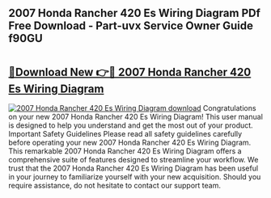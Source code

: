## 2007 Honda Rancher 420 Es Wiring Diagram PDf Free Download - Part-uvx Service Owner Guide f90GU

# <h2><a href="http://dfighz7.blite.top/?on=2007+Honda+Rancher+420+Es+Wiring+Diagram">🔗Download New 👉🔴 2007 Honda Rancher 420 Es Wiring Diagram</a></h2>

[![2007 Honda Rancher 420 Es Wiring Diagram download](https://i.imgur.com/lujVjoI.png)](http://dfighz7.blite.top/?on=2007+Honda+Rancher+420+Es+Wiring+Diagram)
Congratulations on your new 2007 Honda Rancher 420 Es Wiring Diagram! This user manual is designed to help you understand and get the most out of your product. Important Safety Guidelines Please read all safety guidelines carefully before operating your new 2007 Honda Rancher 420 Es Wiring Diagram. This remarkable 2007 Honda Rancher 420 Es Wiring Diagram offers a comprehensive suite of features designed to streamline your workflow. We trust that the 2007 Honda Rancher 420 Es Wiring Diagram has been useful in your journey to familiarize yourself with your new acquisition. Should you require assistance, do not hesitate to contact our support team.
